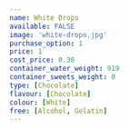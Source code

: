 ```yaml
---
name: White Drops
available: FALSE
image: 'white-drops.jpg'
purchase_option: 1
price: 1
cost_price: 0.38
container_water_weight: 919
container_sweets_weight: 0
type: [Chocolate]
flavour: [Chocolate]
colour: [White]
free: [Alcohol, Gelatin]
---
```

